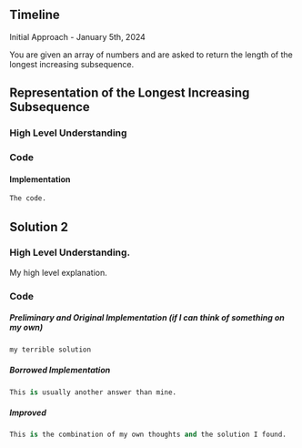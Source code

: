 ## Timeline
Initial Approach - January 5th, 2024

You are given an array of numbers and are asked to return the length of the longest increasing subsequence.
## Representation of the Longest Increasing Subsequence

### High Level Understanding


### Code
#### Implementation
```Python
The code.
```
## Solution 2

### High Level Understanding.

My high level explanation.
### Code
##### Preliminary and Original Implementation (if I can think of something on my own)
```Python
my terrible solution
```
##### Borrowed Implementation
```Python
This is usually another answer than mine.
```
##### Improved 
```Python
This is the combination of my own thoughts and the solution I found.
```
